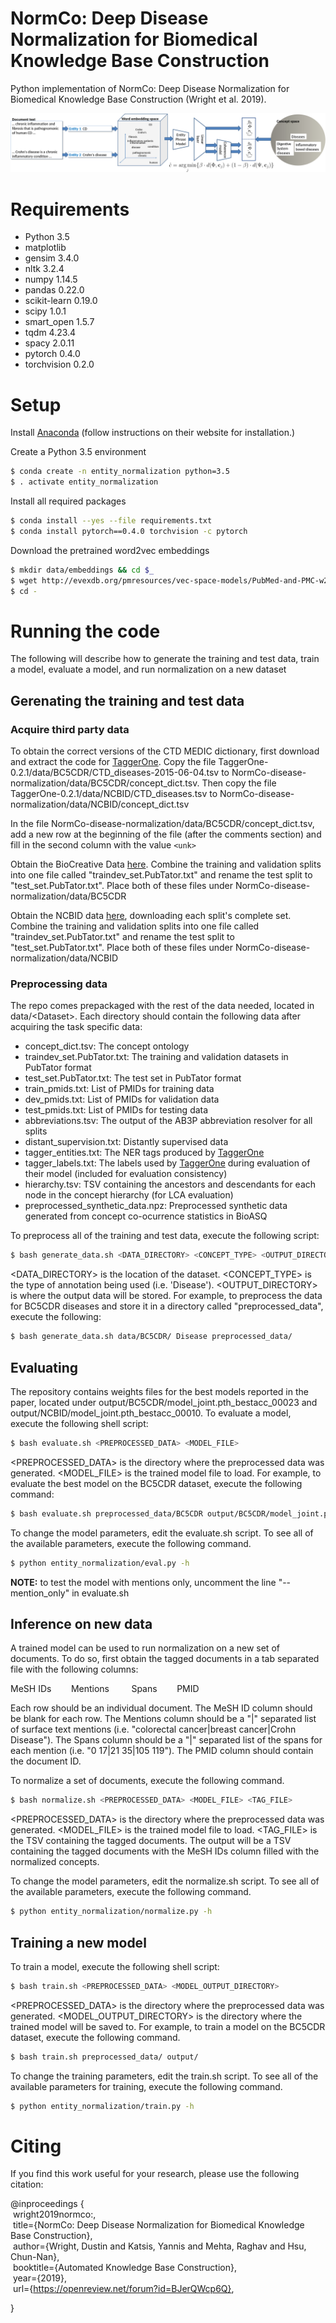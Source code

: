 # NormCo: Deep Disease Normalization for Biomedical Knowledge Base Construction
Python implementation of NormCo: Deep Disease Normalization for Biomedical Knowledge Base Construction (Wright et al. 2019).

![architecture](./assets/architecture.png)

# Requirements
- Python 3.5
- matplotlib
- gensim 3.4.0
- nltk 3.2.4
- numpy 1.14.5
- pandas 0.22.0
- scikit-learn 0.19.0
- scipy 1.0.1
- smart\_open 1.5.7
- tqdm 4.23.4
- spacy 2.0.11
- pytorch 0.4.0
- torchvision 0.2.0

# Setup
Install [Anaconda](https://repo.anaconda.com/archive/Anaconda3-5.2.0-Linux-x86\_64.sh) (follow instructions on their website for installation.)

Create a Python 3.5 environment
```bash
$ conda create -n entity_normalization python=3.5
$ . activate entity_normalization
```

Install all required packages
```bash
$ conda install --yes --file requirements.txt
$ conda install pytorch==0.4.0 torchvision -c pytorch
```

Download the pretrained word2vec embeddings
```bash
$ mkdir data/embeddings && cd $_
$ wget http://evexdb.org/pmresources/vec-space-models/PubMed-and-PMC-w2v.bin
$ cd -
```

# Running the code
The following will describe how to generate the training and test data, train a model, evaluate a model, and run normalization on a new dataset

## Gerenating the training and test data

### Acquire third party data
To obtain the correct versions of the CTD MEDIC dictionary, first download and extract the code for [TaggerOne](https://www.ncbi.nlm.nih.gov/research/bionlp/taggerone/TaggerOne-0.2.1.tgz). Copy the file TaggerOne-0.2.1/data/BC5CDR/CTD_diseases-2015-06-04.tsv to NormCo-disease-normalization/data/BC5CDR/concept_dict.tsv. Then copy the file TaggerOne-0.2.1/data/NCBID/CTD_diseases.tsv to NormCo-disease-normalization/data/NCBID/concept_dict.tsv

In the file NormCo-disease-normalization/data/BC5CDR/concept_dict.tsv, add a new row at the beginning of the file (after the comments section) and fill in the second column with the value `<unk>`

Obtain the BioCreative Data [here](https://biocreative.bioinformatics.udel.edu/resources/corpora/biocreative-v-cdr-corpus/). Combine the training and validation splits into one file called "traindev_set.PubTator.txt" and rename the test split to "test_set.PubTator.txt". Place both of these files under NormCo-disease-normalization/data/BC5CDR

Obtain the NCBID data [here](https://www.ncbi.nlm.nih.gov/CBBresearch/Dogan/DISEASE/), downloading each split's complete set. Combine the training and validation splits into one file called "traindev_set.PubTator.txt" and rename the test split to "test_set.PubTator.txt". Place both of these files under NormCo-disease-normalization/data/NCBID

### Preprocessing data
The repo comes prepackaged with the rest of the data needed, located in data/\<Dataset\>. Each directory should contain the following data after acquiring the task specific data:
- concept\_dict.tsv: The concept ontology
- traindev\_set.PubTator.txt: The training and validation datasets in PubTator format
- test\_set.PubTator.txt: The test set in PubTator format
- train\_pmids.txt: List of PMIDs for training data
- dev\_pmids.txt: List of PMIDs for validation data
- test\_pmids.txt: List of PMIDs for testing data
- abbreviations.tsv: The output of the AB3P abbreviation resolver for all splits
- distant\_supervision.txt: Distantly supervised data
- tagger\_entities.txt: The NER tags produced by [TaggerOne](https://www.ncbi.nlm.nih.gov/research/bionlp/taggerone/TaggerOne-0.2.1.tgz)
- tagger\_labels.txt: The labels used by [TaggerOne](https://www.ncbi.nlm.nih.gov/research/bionlp/taggerone/TaggerOne-0.2.1.tgz) during evaluation of their model (included for evaluation consistency)
- hierarchy.tsv: TSV containing the ancestors and descendants for each node in the concept hierarchy (for LCA evaluation)
- preprocessed\_synthetic\_data.npz: Preprocessed synthetic data generated from concept co-ocurrence statistics in BioASQ

To preprocess all of the training and test data, execute the following script:
```bash
$ bash generate_data.sh <DATA_DIRECTORY> <CONCEPT_TYPE> <OUTPUT_DIRECTORY>
```
\<DATA\_DIRECTORY\> is the location of the dataset. \<CONCEPT\_TYPE\> is the type of annotation being used (i.e. 'Disease'). \<OUTPUT\_DIRECTORY\> is where the output data will be stored. For example, to preprocess the data for BC5CDR diseases and store it in a directory called "preprocessed\_data", execute the following:

```bash
$ bash generate_data.sh data/BC5CDR/ Disease preprocessed_data/
```

## Evaluating
The repository contains weights files for the best models reported in the paper, located under output/BC5CDR/model\_joint.pth\_bestacc\_00023 and output/NCBID/model\_joint.pth\_bestacc\_00010. To evaluate a model, execute the following shell script:

```bash
$ bash evaluate.sh <PREPROCESSED_DATA> <MODEL_FILE>
```
\<PREPROCESSED\_DATA\> is the directory where the preprocessed data was generated. \<MODEL\_FILE\> is the trained model file to load. For example, to evaluate the best model on the BC5CDR dataset, execute the following command:

```bash
$ bash evaluate.sh preprocessed_data/BC5CDR output/BC5CDR/model_joint.pth_bestacc_00023
```

To change the model parameters, edit the evaluate.sh script. To see all of the available parameters, execute the following command.

```bash
$ python entity_normalization/eval.py -h
```

**NOTE:** to test the model with mentions only, uncomment the line "--mention_only" in evaluate.sh

## Inference on new data
A trained model can be used to run normalization on a new set of documents. To do so, first obtain the tagged documents in a tab separated file with the following columns:

MeSH IDs&nbsp;&nbsp;&nbsp;&nbsp;&nbsp;&nbsp;&nbsp;&nbsp;Mentions&nbsp;&nbsp;&nbsp;&nbsp;&nbsp;&nbsp;&nbsp;&nbsp;       Spans&nbsp;&nbsp;&nbsp;&nbsp;&nbsp;&nbsp;&nbsp;&nbsp;PMID

Each row should be an individual document. The MeSH ID column should be blank for each row. The Mentions column should be a "|" separated list of surface text mentions (i.e. "colorectal cancer|breast cancer|Crohn Disease"). The Spans column should be a "|" separated list of the spans for each mention (i.e. "0 17|21 35|105 119"). The PMID column should contain the document ID.

To normalize a set of documents, execute the following command.

```bash
$ bash normalize.sh <PREPROCESSED_DATA> <MODEL_FILE> <TAG_FILE>
```
\<PREPROCESSED\_DATA\> is the directory where the preprocessed data was generated. \<MODEL\_FILE\> is the trained model file to load. \<TAG\_FILE\> is the TSV containing the tagged documents. The output will be a TSV containing the tagged documents with the MeSH IDs column filled with the normalized concepts.

To change the model parameters, edit the normalize.sh script. To see all of the available parameters, execute the following command.

```bash
$ python entity_normalization/normalize.py -h
```

## Training a new model
To train a model, execute the following shell script:

```bash
$ bash train.sh <PREPROCESSED_DATA> <MODEL_OUTPUT_DIRECTORY>
```
\<PREPROCESSED\_DATA\> is the directory where the preprocessed data was generated. \<MODEL\_OUTPUT\_DIRECTORY\> is the directory where the trained model will be saved to. For example, to train a model on the BC5CDR dataset, execute the following command.

```bash
$ bash train.sh preprocessed_data/ output/
```

To change the training parameters, edit the train.sh script. To see all of the available parameters for training, execute the following command.

```bash
$ python entity_normalization/train.py -h
```

# Citing
If you find this work useful for your research, please use the following citation:

@inproceedings {    
    &nbsp;wright2019normco:,    
    &nbsp;title={NormCo: Deep Disease Normalization for Biomedical Knowledge Base Construction},    
    &nbsp;author={Wright, Dustin and Katsis, Yannis and Mehta, Raghav and Hsu, Chun-Nan},    
    &nbsp;booktitle={Automated Knowledge Base Construction},    
    &nbsp;year={2019},    
    &nbsp;url={https://openreview.net/forum?id=BJerQWcp6Q},
    
}
